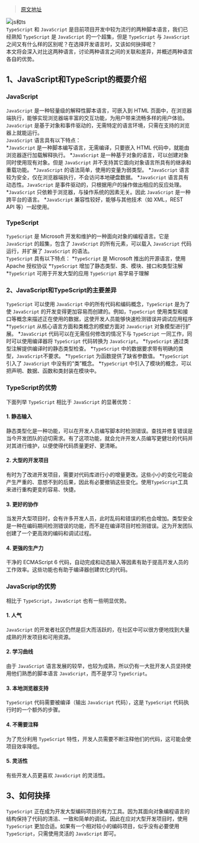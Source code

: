 >[原文地址](https://www.cnblogs.com/powertoolsteam/p/`TypeScript`-vs-`JavaScript`.html)  

![js和ts](https://github.com/pingan8787/Leo-JavaScript/blob/master/Images/17-1.png?raw=true "js和ts")  
`TypeScript` 和 `JavaScript` 是目前项目开发中较为流行的两种脚本语言，我们已经熟知 `TypeScript` 是 `JavaScript` 的一个超集，但是 `TypeScript` 与 `JavaScript` 之间又有什么样的区别呢？在选择开发语言时，又该如何抉择呢？  
本文将会深入对比这两种语言，讨论两种语言之间的关联和差异，并概述两种语言各自的优势。    
 
## 1、JavaScript和TypeScript的概要介绍

### JavaScript
`JavaScript` 是一种轻量级的解释性脚本语言，可嵌入到 HTML 页面中，在浏览器端执行，能够实现浏览器端丰富的交互功能，为用户带来流畅多样的用户体验。  
`JavaScript` 是基于对象和事件驱动的，无需特定的语言环境，只需在支持的浏览器上就能运行。  
`JavaScript` 语言具有以下特点：  
*`JavaScript` 是一种脚本编写语言，无需编译，只要嵌入 HTML 代码中，就能由浏览器逐行加载解释执行。
*`JavaScript` 是一种基于对象的语言，可以创建对象同时使用现有对象。但是 `JavaScript` 并不支持其它面向对象语言所具有的继承和重载功能。
*`JavaScript` 的语法简单，使用的变量为弱类型。
*`JavaScript` 语言较为安全，仅在浏览器端执行，不会访问本地硬盘数据。
*`JavaScript` 语言具有动态性。`JavaScript` 是事件驱动的，只根据用户的操作做出相应的反应处理。
*`JavaScript` 只依赖于浏览器，与操作系统的因素无关。因此 `JavaScript` 是一种跨平台的语言。
*`JavaScript` 兼容性较好，能够与其他技术（如 XML，REST API 等）一起使用。

### TypeScript
`TypeScript` 是 Microsoft 开发和维护的一种面向对象的编程语言。它是 `JavaScript` 的超集，包含了 `JavaScript` 的所有元素，可以载入 `JavaScript` 代码运行，并扩展了 `JavaScript` 的语法。  
`TypeScript` 具有以下特点：
*`TypeScript` 是 Microsoft 推出的开源语言，使用 Apache 授权协议
*`TypeScript` 增加了静态类型、类、模块、接口和类型注解
*`TypeScript` 可用于开发大型的应用
`TypeScript` 易学易于理解
 
### 2、JavaScript和TypeScript的主要差异
`TypeScript` 可以使用 `JavaScript` 中的所有代码和编码概念，`TypeScript` 是为了使 `JavaScript` 的开发变得更加容易而创建的。例如，`TypeScript` 使用类型和接口等概念来描述正在使用的数据，这使开发人员能够快速检测错误并调试应用程序  
*`TypeScript` 从核心语言方面和类概念的模塑方面对 `JavaScript` 对象模型进行扩展。
*`JavaScript` 代码可以在无需任何修改的情况下与 `TypeScript` 一同工作，同时可以使用编译器将 `TypeScript` 代码转换为 `JavaScript`。
*`TypeScript` 通过类型注解提供编译时的静态类型检查。
*`TypeScript` 中的数据要求带有明确的类型，`JavaScript`不要求。
*`TypeScript` 为函数提供了缺省参数值。
*`TypeScript` 引入了 `JavaScript` 中没有的“类”概念。
*`TypeScript` 中引入了模块的概念，可以把声明、数据、函数和类封装在模块中。
 
### TypeScript的优势
下面列举 `TypeScript` 相比于 `JavaScript` 的显著优势：  
#### 1. 静态输入
静态类型化是一种功能，可以在开发人员编写脚本时检测错误。查找并修复错误是当今开发团队的迫切需求。有了这项功能，就会允许开发人员编写更健壮的代码并对其进行维护，以便使得代码质量更好、更清晰。

#### 2. 大型的开发项目
有时为了改进开发项目，需要对代码库进行小的增量更改。这些小小的变化可能会产生严重的、意想不到的后果，因此有必要撤销这些变化。使用`TypeScript`工具来进行重构更变的容易、快捷。

#### 3. 更好的协作
当发开大型项目时，会有许多开发人员，此时乱码和错误的机也会增加。类型安全是一种在编码期间检测错误的功能，而不是在编译项目时检测错误。这为开发团队创建了一个更高效的编码和调试过程。

#### 4. 更强的生产力
干净的 ECMAScript 6 代码，自动完成和动态输入等因素有助于提高开发人员的工作效率。这些功能也有助于编译器创建优化的代码。

### JavaScript的优势
相比于 `TypeScript`，`JavaScript` 也有一些明显优势。  
#### 1. 人气
`JavaScript` 的开发者社区仍然是巨大而活跃的，在社区中可以很方便地找到大量成熟的开发项目和可用资源。

#### 2. 学习曲线
由于 `JavaScript` 语言发展的较早，也较为成熟，所以仍有一大批开发人员坚持使用他们熟悉的脚本语言 `JavaScript`，而不是学习 `TypeScript`。

#### 3. 本地浏览器支持
`TypeScript` 代码需要被编译（输出 `JavaScript` 代码），这是 `TypeScript` 代码执行时的一个额外的步骤。

#### 4. 不需要注释
为了充分利用 `TypeScript` 特性，开发人员需要不断注释他们的代码，这可能会使项目效率降低。

#### 5. 灵活性
有些开发人员更喜欢 `JavaScript` 的灵活性。
 
## 3、如何抉择
`TypeScript` 正在成为开发大型编码项目的有力工具。因为其面向对象编程语言的结构保持了代码的清洁、一致和简单的调试。因此在应对大型开发项目时，使用 `TypeScript` 更加合适。如果有一个相对较小的编码项目，似乎没有必要使用 `TypeScript`，只需使用灵活的 `JavaScript` 即可。